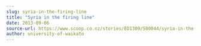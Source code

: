 ```yaml
---
slug: syria-in-the-firing-line
title: "Syria in the firing line"
date: 2013-09-06
source-url: https://www.scoop.co.nz/stories/ED1309/S00044/syria-in-the-firing-line.htm
author: university-of-waikato
---
```

